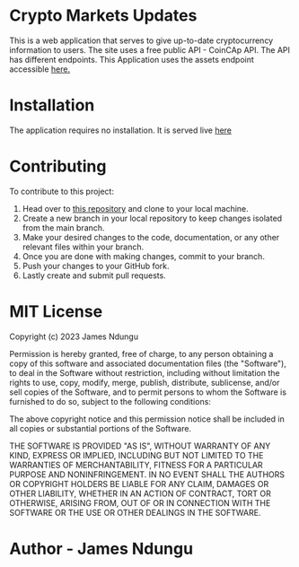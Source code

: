 # Crypto Markets Updates

This is a web application that serves to give up-to-date cryptocurrency information to users. The site uses a free public API - CoinCAp API. The API has different endpoints. This Application uses the assets endpoint accessible [here.](api.coincap.io/v2/assets)

# Installation

The application requires no installation. It is served live [here](https://jimmindungu3.github.io/Phase-1-project/)

# Contributing

To contribute to this project:

1. Head over to [this repository](https://github.com/jimmindungu3/Phase-1-project.git) and clone to your local machine.
2. Create a new branch in your local repository to keep changes isolated from the main branch.
3. Make your desired changes to the code, documentation, or any other relevant files within your branch.
4. Once you are done with making changes, commit to your branch.
5. Push your changes to your GitHub fork.
6. Lastly create and submit pull requests.

# MIT License

Copyright (c) 2023 James Ndungu

Permission is hereby granted, free of charge, to any person obtaining a copy
of this software and associated documentation files (the "Software"), to deal
in the Software without restriction, including without limitation the rights
to use, copy, modify, merge, publish, distribute, sublicense, and/or sell
copies of the Software, and to permit persons to whom the Software is
furnished to do so, subject to the following conditions:

The above copyright notice and this permission notice shall be included in all
copies or substantial portions of the Software.

THE SOFTWARE IS PROVIDED "AS IS", WITHOUT WARRANTY OF ANY KIND, EXPRESS OR
IMPLIED, INCLUDING BUT NOT LIMITED TO THE WARRANTIES OF MERCHANTABILITY,
FITNESS FOR A PARTICULAR PURPOSE AND NONINFRINGEMENT. IN NO EVENT SHALL THE
AUTHORS OR COPYRIGHT HOLDERS BE LIABLE FOR ANY CLAIM, DAMAGES OR OTHER
LIABILITY, WHETHER IN AN ACTION OF CONTRACT, TORT OR OTHERWISE, ARISING FROM,
OUT OF OR IN CONNECTION WITH THE SOFTWARE OR THE USE OR OTHER DEALINGS IN THE
SOFTWARE.

# Author - James Ndungu
